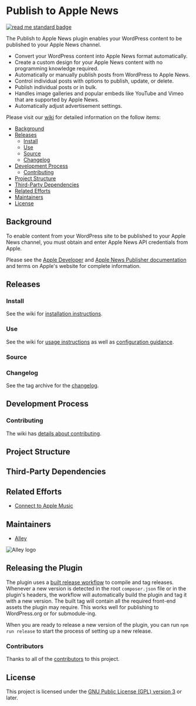 # Publish to Apple News

[![read me standard badge](https://img.shields.io/badge/readme%20style-standard-brightgreen.svg?style=flat-square)](https://github.com/RichardLitt/standard-readme)

The Publish to Apple News plugin enables your WordPress content to be published to your Apple News channel.

- Convert your WordPress content into Apple News format automatically.
- Create a custom design for your Apple News content with no programming knowledge required.
- Automatically or manually publish posts from WordPress to Apple News.
- Control individual posts with options to publish, update, or delete.
- Publish individual posts or in bulk.
- Handles image galleries and popular embeds like YouTube and Vimeo that are supported by Apple News.
- Automatically adjust advertisement settings.

Please visit our [wiki](https://github.com/alleyinteractive/apple-news/wiki) for detailed information on the follow items:

- [Background](#background)
- [Releases](#Releases)
	- [Install](#install)
	- [Use](#use)
	- [Source](#from-source)
	- [Changelog](#changelog)
- [Development Process](#development-process)
	- [Contributing](#contributing)
- [Project Structure](#project-structure)
- [Third-Party Dependencies](#third-party-dependencies)
- [Related Efforts](#related-efforts)
- [Maintainers](#maintainers)
- [License](#license)

## Background

To enable content from your WordPress site to be published to your Apple News channel, you must obtain and enter Apple News API credentials from Apple.

Please see the [Apple Developer](https://developer.apple.com/) and [Apple News Publisher documentation](https://developer.apple.com/news-publisher/) and terms on Apple's website for complete information.

## Releases

### Install
See the wiki for [installation instructions](https://github.com/alleyinteractive/apple-news/wiki/Installation).

###	Use
See the wiki for [usage instructions](https://github.com/alleyinteractive/apple-news/wiki/Usage) as well as [configuration guidance](https://github.com/alleyinteractive/apple-news/wiki/Configuration).

###	Source

###	Changelog
See the tag archive for the [changelog](https://github.com/alleyinteractive/apple-news/tags).

## Development Process

###	Contributing
The wiki has [details about contributing](https://github.com/alleyinteractive/apple-news/wiki/Contributing).

## Project Structure

## Third-Party Dependencies

## Related Efforts
- [Connect to Apple Music](https://github.com/alleyinteractive/apple-music)

## Maintainers
- [Alley](https://github.com/alleyinteractive)

![Alley logo](https://avatars.githubusercontent.com/u/1733454?s=200&v=4)

## Releasing the Plugin

The plugin uses a [built release workflow](./.github/workflows/built-release.yml)
to compile and tag releases. Whenever a new version is detected in the root
`composer.json` file or in the plugin's headers, the workflow will automatically
build the plugin and tag it with a new version. The built tag will contain all
the required front-end assets the plugin may require. This works well for
publishing to WordPress.org or for submodule-ing.

When you are ready to release a new version of the plugin, you can run
`npm run release` to start the process of setting up a new release.

### Contributors
Thanks to all of the [contributors](CONTRIBUTORS.md) to this project.

## License
This project is licensed under the
[GNU Public License (GPL) version 3](LICENSE) or later.
